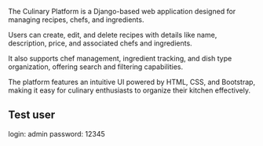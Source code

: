The Culinary Platform is a Django-based web application designed for managing recipes, chefs, and ingredients.

Users can create, edit, and delete recipes with details like name, description, price, and associated chefs and ingredients.

It also supports chef management, ingredient tracking, and dish type organization, offering search and filtering capabilities.

The platform features an intuitive UI powered by HTML, CSS, and Bootstrap, making it easy for culinary enthusiasts to organize their kitchen effectively.


## Test user

login: admin
password: 12345

